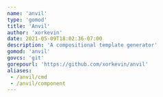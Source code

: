 ```yaml
---
name: 'anvil'
type: 'gomod'
title: 'Anvil'
author: 'xorkevin'
date: 2021-05-09T18:02:36-07:00
description: 'A compositional template generator'
gomod: 'anvil'
govcs: 'git'
gorepourl: 'https://github.com/xorkevin/anvil'
aliases:
 - /anvil/cmd
 - /anvil/component
---
```

